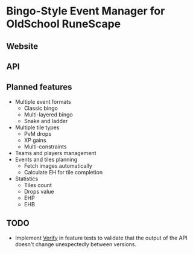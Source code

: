# Bingo-Style Event Manager for OldSchool RuneScape

## Website

## API

## Planned features
* Multiple event formats
  * Classic bingo
  * Multi-layered bingo
  * Snake and ladder
* Multiple tile types
  * PvM drops
  * XP gains
  * Multi-constraints
* Teams and players management
* Events and tiles planning
  * Fetch images automatically
  * Calculate EH for tile completion
* Statistics
  * Tiles count
  * Drops value
  * EHP
  * EHB

## TODO
* Implement [Verify](https://github.com/VerifyTests/Verify) in feature tests to validate that the output of the API doesn't change unexpectedly between versions.